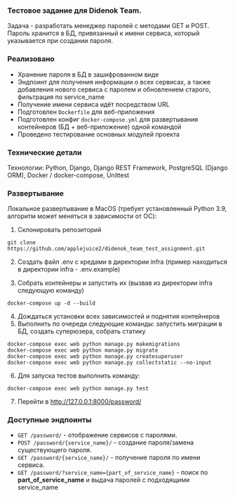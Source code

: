 ### Тестовое задание для Didenok Team.

Задача -  разработать менеджер паролей с методами GET и POST. Пароль хранится в БД, привязанный к имени сервиса, который указывается при создании пароля.

### Реализовано
 -  Хранение пароля в БД в зашифрованном виде
 - Эндпоинт для получения информации о всех сервисах, а также добавления нового сервиса с паролем и обновлением старого, фильтрация по service_name
 - Получение имени сервиса идёт посредством URL
 - Подготовлен `Dockerfile` для веб-приложения
 - Подготовлен конфиг `docker-compose.yml` для развертывания контейнеров (БД + веб-приложение) одной командой
 - Проведено тестирование основных модулей проекта

### Технические детали
Технологии: Python, Django, Django REST Framework, PostgreSQL (Django ORM), Docker / docker-compose, Unittest

### Развертывание

Локальное развертывание в MacOS (требует установленный Python 3.9, алгоритм может меняться в зависимости от ОС):

1. Склонировать репозиторий 
```
git clone https://github.com/applejuice2/didenok_team_test_assignment.git
```
2. Создать файл .env с кредами в директории infra (пример находиться в директории infra - .env.example)

3. Собрать контейнеры и запустить их (вызвав из директории infra следующую команду)
```
docker-compose up -d --build 
```
4. Дождаться установки всех зависимостей и поднятия контейнеров
5. Выполнить по очереди следующие команды: запустить миграции в БД, создать суперюзера, собрать статику
```
docker-compose exec web python manage.py makemigrations 
docker-compose exec web python manage.py migrate
docker-compose exec web python manage.py createsuperuser
docker-compose exec web python manage.py collectstatic --no-input 
```

6. Для запуска тестов выполнить команду:
```
docker-compose exec web python manage.py test
``` 
7. Перейти в http://127.0.0.1:8000/password/

### Доступные эндпоинты

- `GET /password/` - отображение сервисов с паролями.
- `POST /password/{service_name}/` - создание пароля/замена существующего пароля.
- `GET /password/{service_name}/` - получение пароля по имени сервиса.
- `GET /password/?service_name={part_of_service_name}` -  поиск по **part_of_service_name** и выдача паролей с подходящими service_name